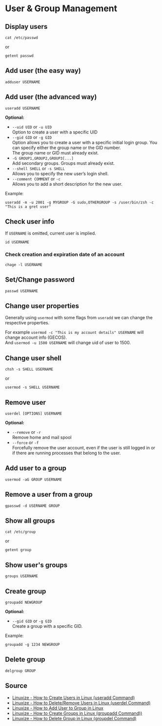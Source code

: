 # User & Group Management

## Display users

```shell
cat /etc/passwd
```

or

```shell
getent passwd
```

## Add user (the easy way)

```shell
adduser USERNAME
```

## Add user (the advanced way)

```shell
useradd USERNAME
```

**Optional:**
- `--uid UID` or `-u UID`  
  Option to create a user with a specific UID
- `--gid GID` or `-g GID`  
  Option allows you to create a user with a specific initial login group. You can specify either the group name or the GID number.   
  The group name or GID must already exist.
- `-G GROUP1,GROUP2,GROUP3[...]`  
  Add secondary groups. Groups must already exist.
- `--shell SHELL` or `-s SHELL`  
  Allows you to specify the new user’s login shell.
- `--comment COMMENT` or `-c`  
  Allows you to add a short description for the new user.

Example:
```shell
useradd -m -u 2001 -g MYGROUP -G sudo,OTHERGROUP -s /user/bin/zsh -c "This is a gret user"
```

## Check user info

If `USERNAME` is omitted, current user is implied.

```shell
id USERNAME
```

### Check creation and expiration date of an account

```shell
chage -l USERNAME
```

## Set/Change password

```shell
passwd USERNAME
```

## Change user properties

Generally using `usermod` with some flags from `useradd` we can change the respective properties.

For example `usermod -c "This is my account details" USERNAME` will change account info (GECOS).  
And `usermod -u 1500 USERNAME` will change uid of user to 1500.

## Change user shell

```shell
chsh -s SHELL USERNAME
```

or

```shell
usermod -s SHELL USERNAME
```

## Remove user

```shell
userdel [OPTIONS] USERNAME
```

**Optional:**
- `--remove` or `-r`  
  Remove home and mail spool
- `--force` or `-f`  
  Forcefully remove the user account, even if the user is still logged in or if there are running processes that belong to the user.

## Add user to a group

```shell
usermod -aG GROUP USERNAME
```

## Remove a user from a group

```shell
gpasswd -d USERNAME GROUP
```

## Show all groups

```shell
cat /etc/group
```

or

```shell
getent group
```

## Show user's groups

```shell
groups USERNAME
```

## Create group

```shell
groupadd NEWGROUP
```

**Optional:**
- `--gid GID` or `-g GID`  
  Create a group with a specific GID.

Example:

```shell
groupadd -g 1234 NEWGROUP
```

## Delete group

```shell
delgroup GROUP
```

## Source

- [Linuxize - How to Create Users in Linux (useradd Command)](https://linuxize.com/post/how-to-create-users-in-linux-using-the-useradd-command/)
- [Linuxize - How to Delete/Remove Users in Linux (userdel Command)](https://linuxize.com/post/how-to-delete-users-in-linux-using-the-userdel-command/)
- [Linuxize - How to Add User to Group in Linux](https://linuxize.com/post/how-to-add-user-to-group-in-linux/)
- [Linuxize - How to Create Groups in Linux (groupadd Command))](https://linuxize.com/post/how-to-create-groups-in-linux/)
- [Linuxize - How to Delete Group in Linux (groupdel Command)](https://linuxize.com/post/how-to-delete-group-in-linux/)
